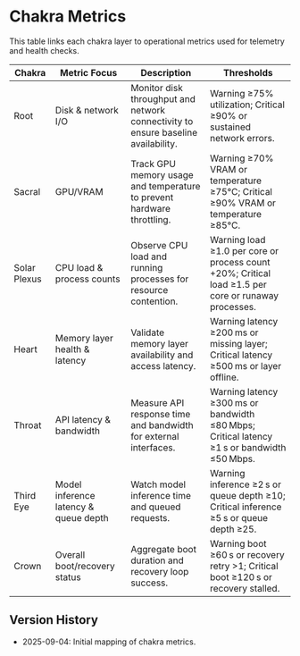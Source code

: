 # Chakra Metrics

This table links each chakra layer to operational metrics used for telemetry and health checks.

| Chakra | Metric Focus | Description | Thresholds |
| --- | --- | --- | --- |
| Root | Disk & network I/O | Monitor disk throughput and network connectivity to ensure baseline availability. | Warning ≥75% utilization; Critical ≥90% or sustained network errors. |
| Sacral | GPU/VRAM | Track GPU memory usage and temperature to prevent hardware throttling. | Warning ≥70% VRAM or temperature ≥75°C; Critical ≥90% VRAM or temperature ≥85°C. |
| Solar Plexus | CPU load & process counts | Observe CPU load and running processes for resource contention. | Warning load ≥1.0 per core or process count +20%; Critical load ≥1.5 per core or runaway processes. |
| Heart | Memory layer health & latency | Validate memory layer availability and access latency. | Warning latency ≥200 ms or missing layer; Critical latency ≥500 ms or layer offline. |
| Throat | API latency & bandwidth | Measure API response time and bandwidth for external interfaces. | Warning latency ≥300 ms or bandwidth ≤80 Mbps; Critical latency ≥1 s or bandwidth ≤50 Mbps. |
| Third Eye | Model inference latency & queue depth | Watch model inference time and queued requests. | Warning inference ≥2 s or queue depth ≥10; Critical inference ≥5 s or queue depth ≥25. |
| Crown | Overall boot/recovery status | Aggregate boot duration and recovery loop success. | Warning boot ≥60 s or recovery retry >1; Critical boot ≥120 s or recovery stalled. |

## Version History
- 2025-09-04: Initial mapping of chakra metrics.
